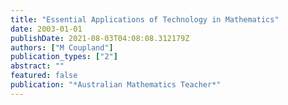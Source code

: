 ```yaml
---
title: "Essential Applications of Technology in Mathematics"
date: 2003-01-01
publishDate: 2021-08-03T04:08:08.312179Z
authors: ["M Coupland"]
publication_types: ["2"]
abstract: ""
featured: false
publication: "*Australian Mathematics Teacher*"
---
```



